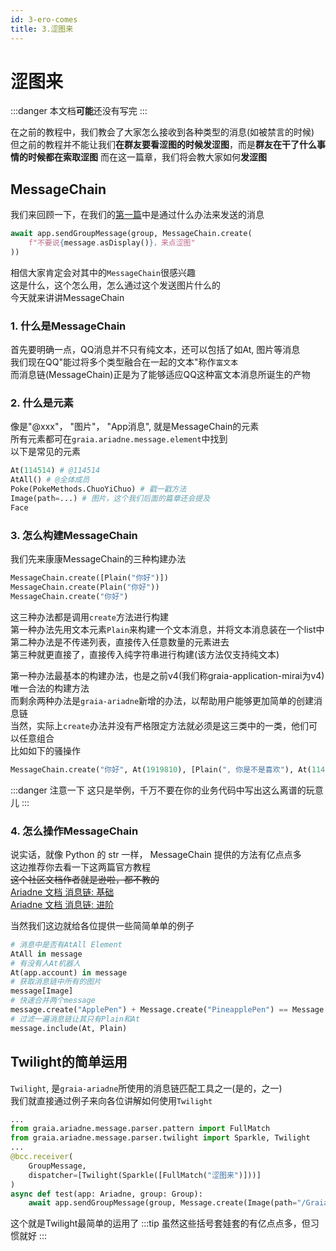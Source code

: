 ```yaml
---
id: 3-ero-comes
title: 3.涩图来
---
```


# 涩图来

:::danger
本文档**可能**还没有写完
:::


在之前的教程中，我们教会了大家怎么接收到各种类型的消息(如被禁言的时候)  
但之前的教程并不能让我们**在群友要看涩图的时候发涩图**，而是**群友在干了什么事情的时候都在索取涩图**
而在这一篇章，我们将会教大家如何**发涩图**

## MessageChain
我们来回顾一下，在我们的[第一篇](1_hello_ero)中是通过什么办法来发送的消息
```python
await app.sendGroupMessage(group, MessageChain.create(
    f"不要说{message.asDisplay()}，来点涩图"
))
```
相信大家肯定会对其中的`MessageChain`很感兴趣  
这是什么，这个怎么用，怎么通过这个发送图片什么的  
今天就来讲讲MessageChain
### 1. 什么是MessageChain
首先要明确一点，QQ消息并不只有纯文本，还可以包括了如At, 图片等消息  
我们现在QQ"能过将多个类型融合在一起的文本"称作`富文本`  
而消息链(MessageChain)正是为了能够适应QQ这种富文本消息所诞生的产物

### 2. 什么是元素
像是"@xxx"， "图片"， "App消息", 就是MessageChain的元素  
所有元素都可在`graia.ariadne.message.element`中找到  
以下是常见的元素
```python
At(114514) # @114514
AtAll() # @全体成员
Poke(PokeMethods.ChuoYiChuo) # 戳一戳方法
Image(path=...) # 图片，这个我们后面的篇章还会提及
Face
```

### 3. 怎么构建MessageChain
我们先来康康MessageChain的三种构建办法
```python
MessageChain.create([Plain("你好")])
MessageChain.create(Plain("你好"))
MessageChain.create("你好")
```
这三种办法都是调用`create`方法进行构建  
第一种办法先用文本元素`Plain`来构建一个文本消息，并将文本消息装在一个list中  
第二种办法是不传递列表，直接传入任意数量的元素进去  
第三种就更直接了，直接传入纯字符串进行构建(该方法仅支持纯文本)  

第一种办法最基本的构建办法，也是之前v4(我们称graia-application-mirai为v4)唯一合法的构建方法  
而剩余两种办法是`graia-ariadne`新增的办法，以帮助用户能够更加简单的创建消息链  
当然，实际上`create`办法并没有严格限定方法就必须是这三类中的一类，他们可以任意组合  
比如如下的骚操作  
```python
MessageChain.create("你好", At(1919810), [Plain(", 你是不是喜欢"), At(114514)])
```
:::danger 注意一下
这只是举例，千万不要在你的业务代码中写出这么离谱的玩意儿
:::

### 4. 怎么操作MessageChain
说实话，就像 Python 的 str 一样， MessageChain 提供的方法有亿点点多  
这边推荐你去看一下这两篇官方教程  
~~这个社区文档作者就是逊啦，都不教的~~  
[Ariadne 文档 消息链: 基础](https://graia.readthedocs.io/zh_CN/latest/basic/msg-chain/)  
[Ariadne 文档 消息链: 进阶](https://graia.readthedocs.io/zh_CN/latest/advance/msg-chain/)  

当然我们这边就给各位提供一些简简单单的例子
```python
# 消息中是否有AtAll Element
AtAll in message
# 有没有人At机器人
At(app.account) in message
# 获取消息链中所有的图片
message[Image]
# 快速合并两个message
message.create("ApplePen") + Message.create("PineapplePen") == Message.create("ApplePenPineapplePen")
# 过滤一遍消息链让其只有Plain和At
message.include(At, Plain)
```


## Twilight的简单运用
`Twilight`, 是`graia-ariadne`所使用的消息链匹配工具之一(是的，之一)  
我们就直接通过例子来向各位讲解如何使用`Twilight`
```python
...
from graia.ariadne.message.parser.pattern import FullMatch
from graia.ariadne.message.parser.twilight import Sparkle, Twilight
...
@bcc.receiver(
    GroupMessage,
    dispatcher=[Twilight(Sparkle([FullMatch("涩图来")]))]
)
async def test(app: Ariadne, group: Group):
    await app.sendGroupMessage(group, Message.create(Image(path="/Graiax/EroEroBot/eropic.jpg")))
```
这个就是Twilight最简单的运用了
:::tip
虽然这些括号套娃套的有亿点点多，但习惯就好
:::
